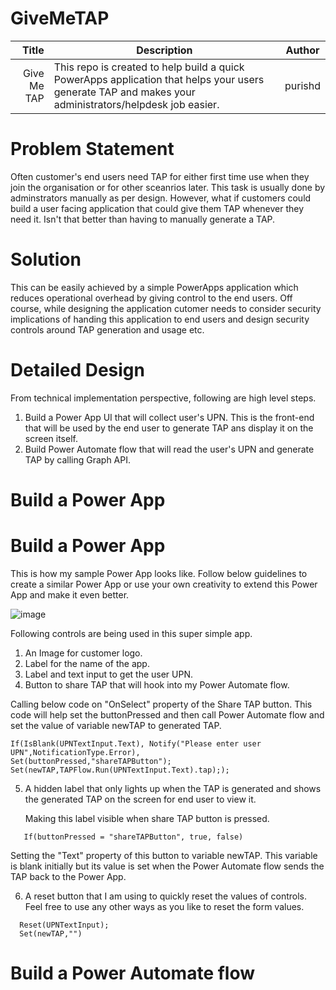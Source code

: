 # GiveMeTAP
| Title | Description |Author|
|-----:|---------------|-----|
| Give Me TAP|This repo is created to help build a quick PowerApps application that helps your users generate TAP and makes your administrators/helpdesk job easier.               |purishd|


# Problem Statement
Often customer's end users need TAP for either first time use when they join the organisation or for other sceanrios later. This task is usually done by adminstrators manually as per design. However, what if customers could build a user facing application that could give them TAP whenever they need it. Isn't that better than having to manually generate a TAP.

# Solution
This can be easily achieved by a simple PowerApps application which reduces operational overhead by giving control to the end users. Off course, while designing the application cutomer needs to consider security implications of handing this application to end users and design security controls around TAP generation and usage etc.

# Detailed Design
From technical implementation perspective, following are high level steps.
1. Build a Power App UI that will collect user's UPN. This is the front-end that will be used by the end user to generate TAP ans display it on the screen itself.
2. Build Power Automate flow that will read the user's UPN and generate TAP by calling Graph API.

# Build a Power App

# Build a Power App

This is how my sample Power App looks like. Follow below guidelines to create a similar Power App or use your own creativity to extend this Power App and make it even better.

![image](https://github.com/purishd/GiveMeTAP/assets/11908199/a64dee82-9a65-42e4-b19b-5b954c92a0de)

Following controls are being used in this super simple app.
1. An Image for customer logo.
2. Label for the name of the app.
3. Label and text input to get the user UPN.
4. Button to share TAP that will hook into my Power Automate flow.

Calling below code on "OnSelect" property of the Share TAP button. This code will help set the buttonPressed and then call Power Automate flow and set the value of variable newTAP to generated TAP.
```
If(IsBlank(UPNTextInput.Text), Notify("Please enter user UPN",NotificationType.Error),
Set(buttonPressed,"shareTAPButton");
Set(newTAP,TAPFlow.Run(UPNTextInput.Text).tap););
```
5. A hidden label that only lights up when the TAP is generated and shows the generated TAP on the screen for end user to view it.

   Making this label visible when share TAP button is pressed.
```
   If(buttonPressed = "shareTAPButton", true, false)
```
   Setting the "Text" property of this button to variable newTAP. This variable is blank initially but its value is set when the Power Automate flow sends the TAP back to the Power App.
  
6. A reset button that I am using to quickly reset the values of controls. Feel free to use any other ways as you like to reset the form values.
```
  Reset(UPNTextInput);
  Set(newTAP,"")
```
# Build a Power Automate flow
